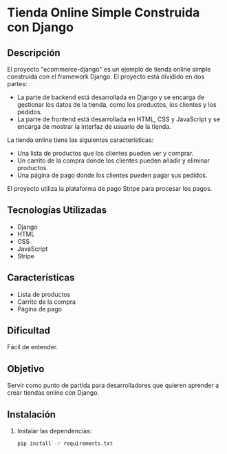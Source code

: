 # Tienda Online Simple Construida con Django

## Descripción

El proyecto "ecommerce-django" es un ejemplo de tienda online simple construida con el framework Django. El proyecto está dividido en dos partes:

- La parte de backend está desarrollada en Django y se encarga de gestionar los datos de la tienda, como los productos, los clientes y los pedidos.
- La parte de frontend está desarrollada en HTML, CSS y JavaScript y se encarga de mostrar la interfaz de usuario de la tienda.

La tienda online tiene las siguientes características:

- Una lista de productos que los clientes pueden ver y comprar.
- Un carrito de la compra donde los clientes pueden añadir y eliminar productos.
- Una página de pago donde los clientes pueden pagar sus pedidos.

El proyecto utiliza la plataforma de pago Stripe para procesar los pagos.

## Tecnologías Utilizadas

- Django
- HTML
- CSS
- JavaScript
- Stripe

## Características

- Lista de productos
- Carrito de la compra
- Página de pago

## Dificultad

Fácil de entender.

## Objetivo

Servir como punto de partida para desarrolladores que quieren aprender a crear tiendas online con Django.

## Instalación

1. Instalar las dependencias:
   ```bash
   pip install -r requirements.txt
